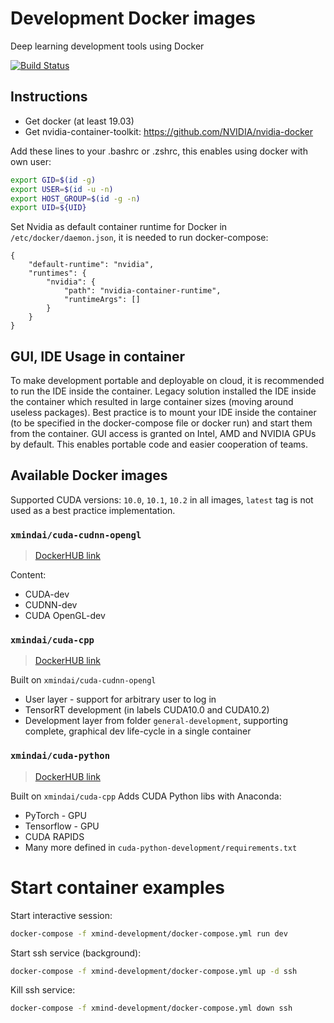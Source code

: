# Development Docker images
Deep learning development tools using Docker

[![Build Status](https://dev.azure.com/XMindAI/OpenXMind/_apis/build/status/XMindAI.development_docker?branchName=master)](https://dev.azure.com/XMindAI/OpenXMind/_build/latest?definitionId=6&branchName=master)

## Instructions

* Get docker (at least 19.03)
* Get nvidia-container-toolkit: https://github.com/NVIDIA/nvidia-docker


Add these lines to your .bashrc or .zshrc, this enables using docker with own user:
```bash
export GID=$(id -g)
export USER=$(id -u -n)
export HOST_GROUP=$(id -g -n)
export UID=${UID}
```

Set Nvidia as default container runtime for Docker in `/etc/docker/daemon.json`, it is needed to run docker-compose:
```
{
    "default-runtime": "nvidia",
    "runtimes": {
        "nvidia": {
            "path": "nvidia-container-runtime",
            "runtimeArgs": []
        }
    }
}
```

## GUI, IDE Usage in container

To make development portable and deployable on cloud, it is recommended to run the IDE inside the container. Legacy solution installed the IDE inside the container which resulted in large container sizes (moving around useless packages). Best practice is to mount your IDE inside the container (to be specified in the docker-compose file or docker run) and start them from the container. GUI access is granted on Intel, AMD and NVIDIA GPUs by default. This enables portable code and easier cooperation of teams.

## Available Docker images
Supported CUDA versions: `10.0`, `10.1`, `10.2` in all images, `latest` tag is not used as a best practice implementation.


### `xmindai/cuda-cudnn-opengl` 
> [DockerHUB link](https://hub.docker.com/repository/docker/xmindai/cuda-cudnn-opengl)

Content:
* CUDA-dev
* CUDNN-dev
* CUDA OpenGL-dev

### `xmindai/cuda-cpp`
> [DockerHUB link](https://hub.docker.com/repository/docker/xmindai/cuda-cpp)

Built on `xmindai/cuda-cudnn-opengl`
* User layer - support for arbitrary user to log in
* TensorRT development (in labels CUDA10.0 and CUDA10.2)
* Development layer from folder `general-development`, supporting complete, graphical dev life-cycle in a single container

### `xmindai/cuda-python`
> [DockerHUB link](https://hub.docker.com/repository/docker/xmindai/cuda-python)

Built on `xmindai/cuda-cpp`
Adds CUDA Python libs with Anaconda:
* PyTorch - GPU 
* Tensorflow - GPU
* CUDA RAPIDS
* Many more defined in `cuda-python-development/requirements.txt`

# Start container examples

Start interactive session:
```bash
docker-compose -f xmind-development/docker-compose.yml run dev
```

Start ssh service (background):
```bash
docker-compose -f xmind-development/docker-compose.yml up -d ssh
```

Kill ssh service:
```bash
docker-compose -f xmind-development/docker-compose.yml down ssh
```
